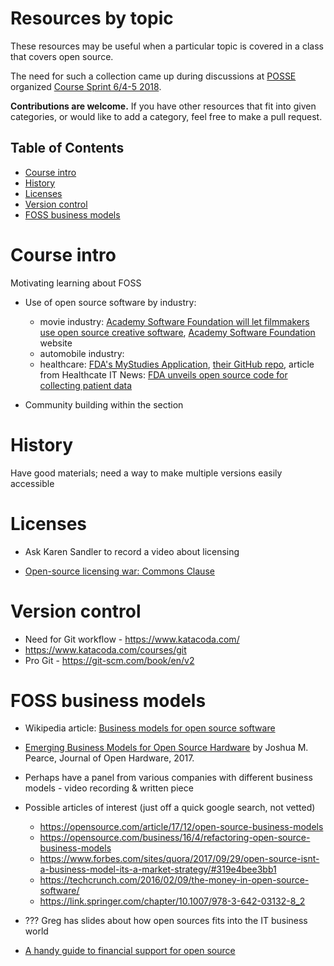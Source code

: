 # Resources by topic

These resources may be useful when a particular topic is covered in
a class that covers open source.

The need for such a collection came up during discussions at
[POSSE](http://foss2serve.org/index.php/POSSE) organized
[Course Sprint 6/4-5 2018](http://foss2serve.org/index.php/Course_Materials_Sprint_2018).


__Contributions are welcome.__ If you have other resources that fit into given
categories, or would like to add a category, feel free to make a pull request.

## Table of Contents

 * [Course intro](#course-intro)
 * [History](#history)
 * [Licenses](#licenses)
 * [Version control](#version-control)
 * [FOSS business models](#foss-business-models)



# Course intro
Motivating learning about FOSS
- Use of open source software by industry:
  - movie industry:  [Academy Software Foundation will let filmmakers use open source creative software](https://venturebeat.com/2018/08/10/academy-software-foundation-will-let-filmmakers-use-open-source-creative-software/), [Academy Software Foundation](https://www.aswf.io/) website
  - automobile industry:
  - healthcare: [FDA's MyStudies Application](https://www.fda.gov/Drugs/ScienceResearch/ucm624785.htm),
  [their GitHub repo](https://github.com/PopMedNet-Team/FDA-My-Studies-Mobile-Application-System), 
  article from Healthcate IT News: [FDA unveils open source code for collecting patient data](https://www.healthcareitnews.com/news/fda-unveils-open-source-code-collecting-patient-data)


- Community building within the section


# History
Have good materials; need a way to make multiple versions easily accessible

# Licenses

-  Ask Karen Sandler to record a video about licensing

- [Open-source licensing war: Commons Clause](http://flip.it/6AvkV9)

# Version control

- Need for Git workflow -  https://www.katacoda.com/
- https://www.katacoda.com/courses/git
- Pro Git - https://git-scm.com/book/en/v2



# FOSS business models


- Wikipedia article: [Business models for open source software](https://en.wikipedia.org/wiki/Business_models_for_open-source_software)

- [Emerging Business Models for Open Source Hardware](http://doi.org/10.5334/joh.4) by Joshua M. Pearce, Journal of Open Hardware, 2017.


- Perhaps have a panel from various companies with different business models - video recording & written piece
- Possible articles of interest (just off a quick google search, not vetted)
  - https://opensource.com/article/17/12/open-source-business-models
  - https://opensource.com/business/16/4/refactoring-open-source-business-models
  - https://www.forbes.com/sites/quora/2017/09/29/open-source-isnt-a-business-model-its-a-market-strategy/#319e4bee3bb1
  - https://techcrunch.com/2016/02/09/the-money-in-open-source-software/
  - https://link.springer.com/chapter/10.1007/978-3-642-03132-8_2

- ??? Greg has slides about how open sources fits into the IT business world

- [A handy guide to financial support for open source](https://github.com/nayafia/lemonade-stand)
